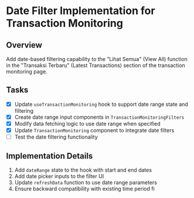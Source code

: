 # Date Filter Implementation for Transaction Monitoring

## Overview
Add date-based filtering capability to the "Lihat Semua" (View All) function in the "Transaksi Terbaru" (Latest Transactions) section of the transaction monitoring page.

## Tasks
- [x] Update `useTransactionMonitoring` hook to support date range state and filtering
- [x] Create date range input components in `TransactionMonitoringFilters`
- [x] Modify data fetching logic to use date range when specified
- [x] Update `TransactionMonitoring` component to integrate date filters
- [ ] Test the date filtering functionality

## Implementation Details
1. Add `dateRange` state to the hook with start and end dates
2. Add date picker inputs to the filter UI
3. Update `refreshData` function to use date range parameters
4. Ensure backward compatibility with existing time period fi